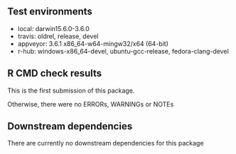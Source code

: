 ## Test environments

* local: darwin15.6.0-3.6.0
* travis: oldrel, release, devel
* appveyor: 3.6.1 x86_64-w64-mingw32/x64 (64-bit)
* r-hub: windows-x86_64-devel, ubuntu-gcc-release, fedora-clang-devel


## R CMD check results

This is the first submission of this package.

Otherwise, there were no ERRORs, WARNINGs or NOTEs

## Downstream dependencies

There are currently no downstream dependencies for this package
